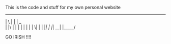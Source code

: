 This is the code and stuff for my own personal website

___   ___  ______
|  \  | |  |  _  \
| |\\ | |  | | |  |
| | \\| |  | |_|  |
|_|  \__|  |_____/

GO IRISH !!!!
